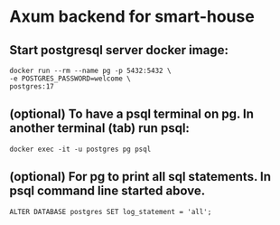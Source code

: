 # Axum backend for smart-house

## Start postgresql server docker image:
```
docker run --rm --name pg -p 5432:5432 \
-e POSTGRES_PASSWORD=welcome \
postgres:17
```
## (optional) To have a psql terminal on pg. In another terminal (tab) run psql:
```
docker exec -it -u postgres pg psql
```

## (optional) For pg to print all sql statements. In psql command line started above.
```
ALTER DATABASE postgres SET log_statement = 'all';
```